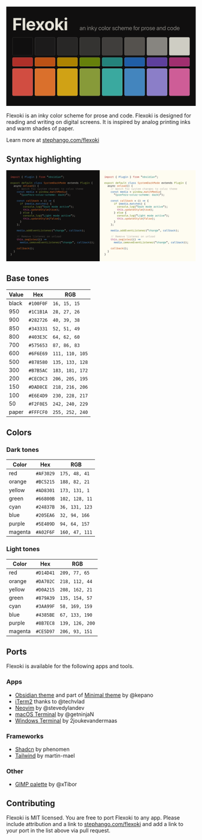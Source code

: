 ![Flexoki](flexoki-dark.png)

Flexoki is an inky color scheme for prose and code. Flexoki is designed for reading and writing on digital screens. It is inspired by analog printing inks and warm shades of paper.

Learn more at [stephango.com/flexoki](https://stephango.com/flexoki)

## Syntax highlighting

![Flexoki](flexoki-code.png)

## Base tones

| Value | Hex       | RGB             |
| ----- | --------- | --------------- |
| black | `#100F0F` | `16, 15, 15`    |
| 950   | `#1C1B1A` | `28, 27, 26`    |
| 900   | `#282726` | `40, 39, 38`    |
| 850   | `#343331` | `52, 51, 49`    |
| 800   | `#403E3C` | `64, 62, 60`    |
| 700   | `#575653` | `87, 86, 83`    |
| 600   | `#6F6E69` | `111, 110, 105` |
| 500   | `#878580` | `135, 133, 128` |
| 300   | `#B7B5AC` | `183, 181, 172` |
| 200   | `#CECDC3` | `206, 205, 195` |
| 150   | `#DAD8CE` | `218, 216, 206` |
| 100   | `#E6E4D9` | `230, 228, 217` |
| 50    | `#F2F0E5` | `242, 240, 229` |
| paper | `#FFFCF0` | `255, 252, 240` |

## Colors

### Dark tones

| Color   | Hex       | RGB    |
| ------- | --------- | -------------- |
| red     | `#AF3029` | `175, 48, 41`  |
| orange  | `#BC5215` | `188, 82, 21`  |
| yellow  | `#AD8301` | `173, 131, 1`  |
| green   | `#66800B` | `102, 128, 11` |
| cyan    | `#24837B` | `36, 131, 123` |
| blue    | `#205EA6` | `32, 94, 166`  |
| purple  | `#5E409D` | `94, 64, 157`  |
| magenta | `#A02F6F` | `160, 47, 111` |

### Light tones

| Color   | Hex       | RGB     |
| ------- | --------- | --------------- |
| red     | `#D14D41` | `209, 77, 65`   |
| orange  | `#DA702C` | `218, 112, 44`  |
| yellow  | `#D0A215` | `208, 162, 21`  |
| green   | `#879A39` | `135, 154, 57`  |
| cyan    | `#3AA99F` | `58, 169, 159`  |
| blue    | `#4385BE` | `67, 133, 190`  |
| purple  | `#8B7EC8` | `139, 126, 200` |
| magenta | `#CE5D97` | `206, 93, 151`  |

## Ports

Flexoki is available for the following apps and tools.

### Apps

- [Obsidian theme](https://github.com/kepano/flexoki-obsidian) and part of [Minimal theme](https://github.com/kepano/obsidian-minimal) by @kepano
- [iTerm2](https://github.com/kepano/flexoki/tree/main/iterm2) thanks to @techvlad
- [Neovim](https://github.com/kepano/flexoki/tree/main/neovim) by @stevedylandev
- [macOS Terminal](https://github.com/kepano/flexoki/tree/main/terminal) by @getninjaN
- [Windows Terminal](https://github.com/kepano/flexoki/tree/main/windows-terminal) by 2joukevandermaas

### Frameworks

- [Shadcn](https://gist.github.com/phenomen/affd8c346538378548febd20dccdbfcc) by phenomen
- [Tailwind](https://gist.github.com/martin-mael/4b50fa8e55da846f3f73399d84fa1848) by martin-mael

### Other

- [GIMP palette](https://github.com/kepano/flexoki/tree/main/gimp) by @xTibor

## Contributing

Flexoki is MIT licensed. You are free to port Flexoki to any app. Please include attribution and a link to [stephango.com/flexoki](https://stephango.com/flexoki) and add a link to your port in the list above via pull request.
